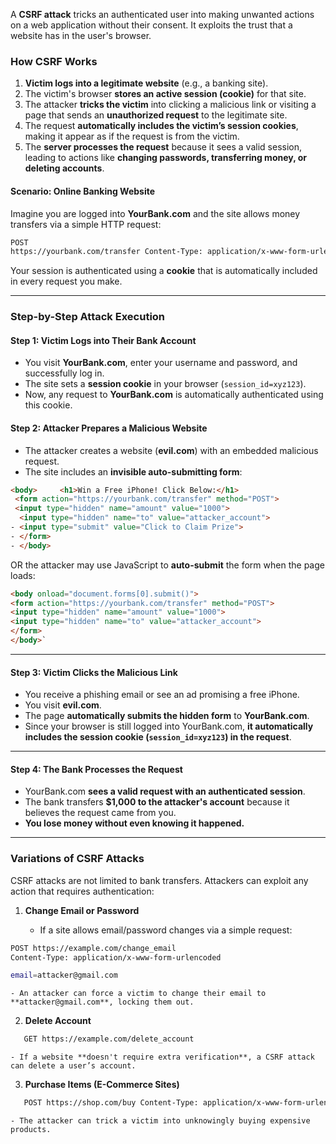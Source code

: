 A **CSRF attack** tricks an authenticated user into making unwanted actions on a web application without their consent. It exploits the trust that a website has in the user's browser.

### **How CSRF Works**

1. **Victim logs into a legitimate website** (e.g., a banking site).
2. The victim's browser **stores an active session (cookie)** for that site.
3. The attacker **tricks the victim** into clicking a malicious link or visiting a page that sends an **unauthorized request** to the legitimate site.
4. The request **automatically includes the victim’s session cookies**, making it appear as if the request is from the victim.
5. The **server processes the request** because it sees a valid session, leading to actions like **changing passwords, transferring money, or deleting accounts**.


#### **Scenario: Online Banking Website**

Imagine you are logged into **YourBank.com** and the site allows money transfers via a simple HTTP request:

```bash
POST 
https://yourbank.com/transfer Content-Type: application/x-www-form-urlencoded  amount=1000&to=attacker_account`
```


Your session is authenticated using a **cookie** that is automatically included in every request you make.

---

### **Step-by-Step Attack Execution**

#### **Step 1: Victim Logs into Their Bank Account**

- You visit **YourBank.com**, enter your username and password, and successfully log in.
- The site sets a **session cookie** in your browser (`session_id=xyz123`).
- Now, any request to **YourBank.com** is automatically authenticated using this cookie.

#### **Step 2: Attacker Prepares a Malicious Website**

- The attacker creates a website (**evil.com**) with an embedded malicious request.
- The site includes an **invisible auto-submitting form**:

```html
<body>     <h1>Win a Free iPhone! Click Below:</h1>    
 <form action="https://yourbank.com/transfer" method="POST">       
 <input type="hidden" name="amount" value="1000"> 
  <input type="hidden" name="to" value="attacker_account"> 
- <input type="submit" value="Click to Claim Prize">
- </form>
- </body>
```



OR the attacker may use JavaScript to **auto-submit** the form when the page loads:

```html
<body onload="document.forms[0].submit()">   
<form action="https://yourbank.com/transfer" method="POST">
<input type="hidden" name="amount" value="1000">
<input type="hidden" name="to" value="attacker_account">
</form>
</body>`
```



---

#### **Step 3: Victim Clicks the Malicious Link**

- You receive a phishing email or see an ad promising a free iPhone.
- You visit **evil.com**.
- The page **automatically submits the hidden form** to **YourBank.com**.
- Since your browser is still logged into YourBank.com, **it automatically includes the session cookie (`session_id=xyz123`) in the request**.

---

#### **Step 4: The Bank Processes the Request**

- YourBank.com **sees a valid request with an authenticated session**.
- The bank transfers **$1,000 to the attacker's account** because it believes the request came from you.
- **You lose money without even knowing it happened.**

---

### **Variations of CSRF Attacks**

CSRF attacks are not limited to bank transfers. Attackers can exploit any action that requires authentication:

1. **Change Email or Password**
    
    - If a site allows email/password changes via a simple request:
```bash
POST https://example.com/change_email 
Content-Type: application/x-www-form-urlencoded  

email=attacker@gmail.com  
```
    
    - An attacker can force a victim to change their email to **attacker@gmail.com**, locking them out.
2. **Delete Account**
    
```bash
   GET https://example.com/delete_account 
```
    
    
    
    - If a website **doesn't require extra verification**, a CSRF attack can delete a user’s account.
3. **Purchase Items (E-Commerce Sites)**
    
```bash
   POST https://shop.com/buy Content-Type: application/x-www-form-urlencoded  product_id=123&quantity=10
```

    
    - The attacker can trick a victim into unknowingly buying expensive products.